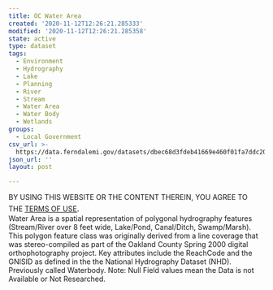 ```yaml
---
title: OC Water Area
created: '2020-11-12T12:26:21.285333'
modified: '2020-11-12T12:26:21.285358'
state: active
type: dataset
tags:
  - Environment
  - Hydrography
  - Lake
  - Planning
  - River
  - Stream
  - Water Area
  - Water Body
  - Wetlands
groups:
  - Local Government
csv_url: >-
  https://data.ferndalemi.gov/datasets/dbec68d3fdeb41669e460f01fa7ddc20_6.csv?outSR=%7B%22latestWkid%22%3A3857%2C%22wkid%22%3A102100%7D
json_url: ''
layout: post

---
```

BY USING THIS WEBSITE OR THE CONTENT THEREIN, YOU AGREE TO THE <u><a href='https://www.oakgov.com/open-data-terms'>TERMS OF USE</a></u><span style='font-family: &quot;Avenir Next W01&quot;, &quot;Avenir Next W00&quot;, &quot;Avenir Next&quot;, Avenir, &quot;Helvetica Neue&quot;, Helvetica, Arial, sans-serif; font-size: 17px;'>. </span><br />Water Area is a spatial representation of polygonal hydrography features (Stream/River over 8 feet wide, Lake/Pond, Canal/Ditch, Swamp/Marsh). This polygon feature class was originally derived from a line coverage that was stereo-compiled as part of the Oakland County Spring 2000 digital orthophotography project. Key attributes include the ReachCode and the GNISID as defined in the the National Hydrography Dataset (NHD). Previously called Waterbody. Note: Null Field values mean the Data is not Available or Not Researched.
